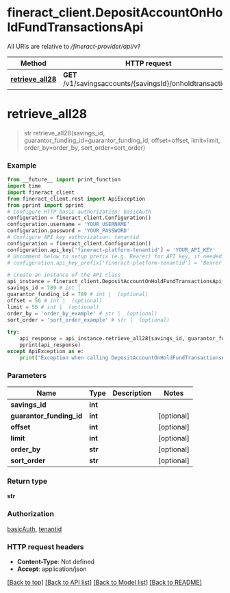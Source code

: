 # fineract_client.DepositAccountOnHoldFundTransactionsApi

All URIs are relative to */fineract-provider/api/v1*

Method | HTTP request | Description
------------- | ------------- | -------------
[**retrieve_all28**](DepositAccountOnHoldFundTransactionsApi.md#retrieve_all28) | **GET** /v1/savingsaccounts/{savingsId}/onholdtransactions | 

# **retrieve_all28**
> str retrieve_all28(savings_id, guarantor_funding_id=guarantor_funding_id, offset=offset, limit=limit, order_by=order_by, sort_order=sort_order)



### Example
```python
from __future__ import print_function
import time
import fineract_client
from fineract_client.rest import ApiException
from pprint import pprint
# Configure HTTP basic authorization: basicAuth
configuration = fineract_client.Configuration()
configuration.username = 'YOUR_USERNAME'
configuration.password = 'YOUR_PASSWORD'
# Configure API key authorization: tenantid
configuration = fineract_client.Configuration()
configuration.api_key['fineract-platform-tenantid'] = 'YOUR_API_KEY'
# Uncomment below to setup prefix (e.g. Bearer) for API key, if needed
# configuration.api_key_prefix['fineract-platform-tenantid'] = 'Bearer'

# create an instance of the API class
api_instance = fineract_client.DepositAccountOnHoldFundTransactionsApi(fineract_client.ApiClient(configuration))
savings_id = 789 # int | 
guarantor_funding_id = 789 # int |  (optional)
offset = 56 # int |  (optional)
limit = 56 # int |  (optional)
order_by = 'order_by_example' # str |  (optional)
sort_order = 'sort_order_example' # str |  (optional)

try:
    api_response = api_instance.retrieve_all28(savings_id, guarantor_funding_id=guarantor_funding_id, offset=offset, limit=limit, order_by=order_by, sort_order=sort_order)
    pprint(api_response)
except ApiException as e:
    print("Exception when calling DepositAccountOnHoldFundTransactionsApi->retrieve_all28: %s\n" % e)
```

### Parameters

Name | Type | Description  | Notes
------------- | ------------- | ------------- | -------------
 **savings_id** | **int**|  | 
 **guarantor_funding_id** | **int**|  | [optional] 
 **offset** | **int**|  | [optional] 
 **limit** | **int**|  | [optional] 
 **order_by** | **str**|  | [optional] 
 **sort_order** | **str**|  | [optional] 

### Return type

**str**

### Authorization

[basicAuth](../README.md#basicAuth), [tenantid](../README.md#tenantid)

### HTTP request headers

 - **Content-Type**: Not defined
 - **Accept**: application/json

[[Back to top]](#) [[Back to API list]](../README.md#documentation-for-api-endpoints) [[Back to Model list]](../README.md#documentation-for-models) [[Back to README]](../README.md)

